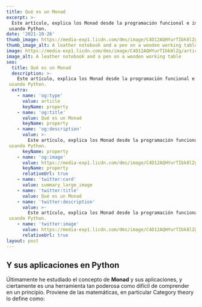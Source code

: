 ```yaml
---
title: Qué es un Monad
excerpt: >-
  Este artículo, explica los Monad desde la programación funcional e implementar uno
 usando Python.
date: '2021-10-26'
thumb_image: https://media-exp1.licdn.com/dms/image/C4D12AQHYurTIbk8lZg/article-cover_image-shrink_720_1280/0/1635275187708?e=1642636800&v=beta&t=FAmwj7sPyIP_ryAnzp73KxQwr9k3jUF7vRpYwbyxeLA
thumb_image_alt: A leather notebook and a pen on a wooden working table
image: https://media-exp1.licdn.com/dms/image/C4D12AQHYurTIbk8lZg/article-cover_image-shrink_720_1280/0/1635275187708?e=1642636800&v=beta&t=FAmwj7sPyIP_ryAnzp73KxQwr9k3jUF7vRpYwbyxeLA
image_alt: A leather notebook and a pen on a wooden working table
seo:
  title: Qué es un Monad
  description: >-
    Este artículo, explica los Monad desde la programación funcional e implementar uno
 usando Python.
  extra:
    - name: 'og:type'
      value: article
      keyName: property
    - name: 'og:title'
      value: Qué es un Monad
      keyName: property
    - name: 'og:description'
      value: >-
        Este artículo, explica los Monad desde la programación funcional e implementar uno
 usando Python.
      keyName: property
    - name: 'og:image'
      value: https://media-exp1.licdn.com/dms/image/C4D12AQHYurTIbk8lZg/article-cover_image-shrink_720_1280/0/1635275187708?e=1642636800&v=beta&t=FAmwj7sPyIP_ryAnzp73KxQwr9k3jUF7vRpYwbyxeLA
      keyName: property
      relativeUrl: true
    - name: 'twitter:card'
      value: summary_large_image
    - name: 'twitter:title'
      value: Qué es un Monad
    - name: 'twitter:description'
      value: >-
        Este artículo, explica los Monad desde la programación funcional e implementar uno
 usando Python.
    - name: 'twitter:image'
      value: https://media-exp1.licdn.com/dms/image/C4D12AQHYurTIbk8lZg/article-cover_image-shrink_720_1280/0/1635275187708?e=1642636800&v=beta&t=FAmwj7sPyIP_ryAnzp73KxQwr9k3jUF7vRpYwbyxeLA
      relativeUrl: true
layout: post
---
```

## Y sus aplicaciones en Python

Últimamente he estudiado el concepto de **Monad** y sus aplicaciones, y ciertamente es una herramienta tan poderosa como difícil de comprender en un principio. Proviene de las matemáticas, en particular Category theory lo define como: